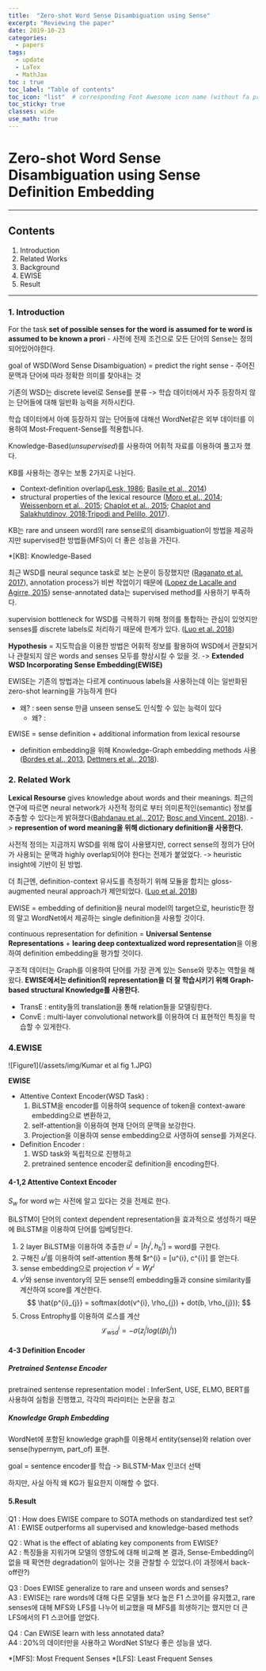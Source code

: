 ```yaml
---
title:  "Zero-shot Word Sense Disambiguation using Sense"
excerpt: "Reviewing the paper"
date: 2019-10-23
categories: 
  - papers
tags:
  - update
  - LaTex
  - MathJax   
toc : true
toc_label: "Table of contents"
toc_icon: "list"  # corresponding Font Awesome icon name (without fa prefix)
toc_sticky: true
classes: wide  
use_math: true
---
```




# Zero-shot Word Sense Disambiguation using Sense Definition Embedding

---

## Contents
1. Introduction
2. Related Works
3. Background
4. EWISE
5. Result

---

### 1. Introduction

For the task **set of possible senses for the word is assumed for te word is assumed to be known a prori** - 사전에 전제 조건으로 모든 단어의 Sense는 정의 되어있어야한다.  

goal of WSD(Word Sense Disambiguation) = predict the right sense - 주어진 문맥과 단어에 따라 정확한 의미를 찾아내는 것  

기존의 WSD는 discrete level로 Sense를 분류 -> 학습 데이터에서 자주 등장하지 않는 단어들에 대해 일반화 능력을 저하시킨다.  

학습 데이터에서 아예 등장하지 않는 단어들에 대해선 WordNet같은 외부 데이터를 이용하여 Most-Frequent-Sense를 적용합니다.  

Knowledge-Based(*unsupervised*)를 사용하여 어휘적 자료를 이용하여 풀고자 했다. 

KB를 사용하는 경우는 보통 2가지로 나뉜다.
* Context-definition overlap([Lesk, 1986](http://citeseerx.ist.psu.edu/viewdoc/download?doi=10.1.1.178.2744&rep=rep1&type=pdf); [Basile et al., 2014](https://www.aclweb.org/anthology/C14-1151/))
* structural properties of the lexical resource ([Moro
et al., 2014](https://www.mitpressjournals.org/doi/abs/10.1162/tacl_a_00179); [Weissenborn et al., 2015](https://aclweb.org/anthology/P15-1058/); [Chaplot
et al., 2015](http://stanford.edu/~ashwinpp/assets/pdf/AAAI15-unsupWSD.pdf); [Chaplot and Salakhutdinov, 2018](https://arxiv.org/abs/1801.01900);[Tripodi and Pelillo, 2017](https://www.mitpressjournals.org/doi/10.1162/COLI_a_00242)).

KB는 rare and unseen word의 rare sense로의 disambiguation이 방법을 제공하지만 supervised한 방법들(MFS)이 더 좋은 성능을 가진다.

*[KB]: Knowledge-Based

최근 WSD를 neural sequnce task로 보는 논문이 등장했지만 ([Raganato et al. 2017](https://aclweb.org/anthology/D17-1120/)), annotation process가 비싼 작업이기 때문에 ([Lopez de Lacalle and Agirre, 2015](https://aclweb.org/anthology/S15-1007/)) sense-annotated data는 supervised method를 사용하기 부족하다.

supervision bottleneck for WSD를 극복하기 위해 정의를 통합하는 관심이 있엇지만 senses를 discrete labels로 처리하기 때문에 한계가 있다. ([Luo et al. 2018](https://www.aclweb.org/anthology/P18-1230/))

**Hypothesis** = 지도학습을 이용한 방법은 어휘적 정보를 활용하여 WSD에서 관찰되거나 관찰되지 않은 words and senses 모두를 향상시킬 수 있을 것. -> **Extended WSD Incorporating Sense Embedding(EWISE)**

EWISE는 기존의 방법과는 다르게 continuous labels을 사용하는데 이는 일반화된 zero-shot learning을 가능하게 한다 
- 왜? : seen sense 만큼 unseen sense도 인식할 수 있는 능력이 있다
    - 왜? :

EWISE = sense definition + additional information from lexical resourse

- definition embedding을 위해 Knowledge-Graph embedding methods 사용 ([Bordes et al., 2013](), [Dettmers et al., 2018]()).

### 2. Related Work

**Lexical Resourse** gives knowledge about words and their meanings. 최근의 연구에 따르면 neural network가 사전적 정의로 부터 의미론적인(semantic) 정보를 추출할 수 있다는게 밝혀졌다([Bahdanau et al., 2017](); [Bosc and Vincent,
2018]()). -> **represention of word meaning을 위해 dictionary definition을 사용한다.**

사전적 정의는 지금까지 WSD를 위해 많이 사용됐지만, correct sense의 정의가 단어가 사용되는 문맥과 highly overlap되어야 한다는 전제가 붙었었다. -> heuristic insight에 기반이 된 방법.

더 최근엔, definition-context 유사도를 측정하기 위해 모듈을 합치는  gloss-augmented neural approach가 제안되었다. ([Luo et al. 2018](https://www.aclweb.org/anthology/P18-1230/))

EWISE = embedding of definition을 neural model의 target으로, heuristic한 정의 말고 WordNet에서 제공하는 single definition을 사용할 것이다. 

continuous representation for definition = **Universal Sentense Representations** + **learing deep contextualized word representation**을 이용하여 definition embedding을 평가할 것이다.

구조적 데이터는 Graph를 이용하여 단어를 가장 관계 있는 Sense와 맞추는 역할을 해왔다. **EWISE에서는 definition의 representation을 더 잘 학습시키기 위해 Graph-based structural Knowledge를 사용한다.**
- TransE : entity들의 translation을 통해 relation들을 모델링한다.
- ConvE : multi-layer convolutional network를 이용하여 더 표현적인 특징을 학습할 수 있게한다.

### 4.EWISE

![Figure1](/assets/img/Kumar et al fig 1.JPG)

**EWISE**
- Attentive Context Encoder(WSD Task) : 
    1. BiLSTM을 encoder를 이용하여 sequence of token을 context-aware embedding으로 변환하고, 
    2. self-attention을 이용하여 현재 단어의 문맥을 보강한다.
    3. Projection을 이용하여 sense embedding으로 사영하여 sense를 가져온다.
- Definition Encoder :
    1. WSD task와 독립적으로 진행하고
    2. pretrained sentence encoder로 definition을 encoding한다.

#### 4-1,2 Attentive Context Encoder

$S_{w}$ for word $w$는 사전에 알고 있다는 것을 전제로 한다.

BiLSTM이 단어의 context dependent representation을 효과적으로 생성하기 때문에 BiLSTM을 이용하여 단어를 임베딩한다.

1. 2 layer BiLSTM을 이용하여 추출한 $u^{i}=[h^{i}_{f}, h^{i}_{b}]$ = word를 구한다.
2. 구해진 $u^{i}$를 이용하여 self-attention 통해 $r^{i} = [u^{i}, c^{i}] 를 얻는다.
3. sense embedding으로 projection $v^{i}=W_{l}r^{i}$
4. $v^{i}$와 sense inventory의 모든 sense의 embedding들과 consine similarity를 계산하여 score를 계산한다.
$$
\hat{p^{i}_{j}} = softmax(dot(v^{i}, \rho_{j}) + dot(b, \rho_{j}));
$$
5. Cross Entrophy를 이용하여 로스를 계산
$$
\mathcal{L}^{i}_{wsd} = -\sigma(z^{i}_{j}log(\hat(p)^{i}_{j}))
$$

#### 4-3 Definition Encoder

##### Pretrained Sentense Encoder
pretrained sentense representation model : InferSent, USE, ELMO, BERT를 사용하여 실험을 진행했고, 각각의 파라미터는 논문을 참고

##### Knowledge Graph Embedding
WordNet에 포함된 knowledge graph를 이용해서 entity(sense)와 relation over sense(hypernym, part_of) 표현.

goal = sentence encoder를 학습 -> BiLSTM-Max 인코더 선택

하지만, 사실 아직 왜 KG가 필요한지 이해할 수 없다.

#### 5.Result

Q1 : How does EWISE compare to SOTA methods on standardized test set?  
A1 : EWISE outperforms all supervised and knowledge-based methods

Q2 : What is the effect of ablating key components from EWISE?  
A2 : 특징들을 지워가며 모델의 영향도에 대해 비교해 본 결과, Sense-Embedding이 없을 때 확연한 degradation이 일어나는 것을 관찰할 수 있었다.(이 과정에서 back-off란?)

Q3 : Does EWISE generalize to rare and unseen words and senses?  
A3 : EWISE는 rare words에 대해 다른 모델들 보다 높은 F1 스코어를 유지했고, rare senses에 대해 MFS와 LFS를 나누어 비교했을 때 MFS를 희생하기는 했지만 더 큰 LFS에서의 F1 스코어를 얻었다.

Q4 : Can EWISE learn with less annotated data?  
A4 : 20%의 데이터만을 사용하고 WordNet S1보다 좋은 성능을 냈다.

*[MFS]: Most Frequent Senses
*[LFS]: Least Frequent Senses